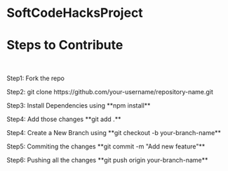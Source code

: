 # SoftCodeHacksProject

<h1> Steps to Contribute </h1> <br/>
<p> Step1: Fork the repo </p>
<p> Step2: git clone https://github.com/your-username/repository-name.git </p>
<p> Step3: Install Dependencies using **npm install** </p>
<p> Step4: Add those changes **git add .** </p>
<p> Step4: Create a New Branch using **git checkout -b your-branch-name** </p>
<p> Step5: Commiting the changes **git commit -m "Add new feature"** </p>
<p> Step6: Pushing all the changes **git push origin your-branch-name** </p>
